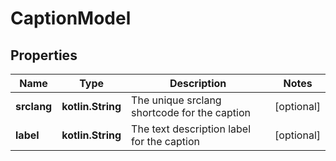 
# CaptionModel

## Properties
| Name | Type | Description | Notes |
| ------------ | ------------- | ------------- | ------------- |
| **srclang** | **kotlin.String** | The unique srclang shortcode for the caption |  [optional] |
| **label** | **kotlin.String** | The text description label for the caption |  [optional] |



